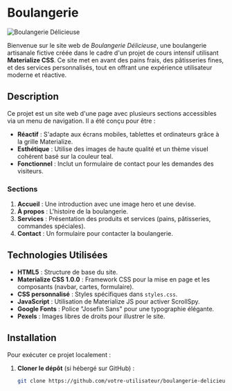 # Boulangerie
![Boulangerie Délicieuse](https://images.pexels.com/photos/1756062/pexels-photo-1756062.jpeg?auto=compress&cs=tinysrgb&w=1600)

Bienvenue sur le site web de *Boulangerie Délicieuse*, une boulangerie artisanale fictive créée dans le cadre d'un projet de cours intensif utilisant **Materialize CSS**. Ce site met en avant des pains frais, des pâtisseries fines, et des services personnalisés, tout en offrant une expérience utilisateur moderne et réactive.

## Description

Ce projet est un site web d'une page avec plusieurs sections accessibles via un menu de navigation. Il a été conçu pour être :
- **Réactif** : S'adapte aux écrans mobiles, tablettes et ordinateurs grâce à la grille Materialize.
- **Esthétique** : Utilise des images de haute qualité et un thème visuel cohérent basé sur la couleur teal.
- **Fonctionnel** : Inclut un formulaire de contact pour les demandes des visiteurs.

### Sections
1. **Accueil** : Une introduction avec une image hero et une devise.
2. **À propos** : L'histoire de la boulangerie.
3. **Services** : Présentation des produits et services (pains, pâtisseries, commandes spéciales).
4. **Contact** : Un formulaire pour contacter la boulangerie.

## Technologies Utilisées

- **HTML5** : Structure de base du site.
- **Materialize CSS 1.0.0** : Framework CSS pour la mise en page et les composants (navbar, cartes, formulaire).
- **CSS personnalisé** : Styles spécifiques dans `styles.css`.
- **JavaScript** : Utilisation de Materialize JS pour activer ScrollSpy.
- **Google Fonts** : Police "Josefin Sans" pour une typographie élégante.
- **Pexels** : Images libres de droits pour illustrer le site.

## Installation
Pour exécuter ce projet localement :

1. **Cloner le dépôt** (si hébergé sur GitHub) :
   ```bash
   git clone https://github.com/votre-utilisateur/boulangerie-delicieuse.git

